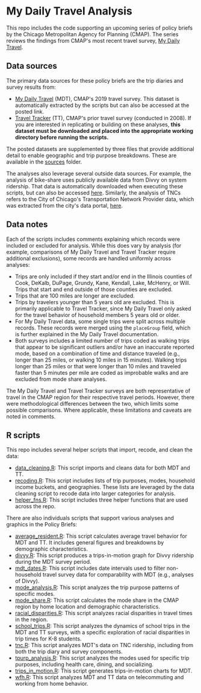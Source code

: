 # My Daily Travel Analysis
 
This repo includes the code supporting an upcoming series of policy briefs by the Chicago Metropolitan Agency for Planning (CMAP). The series reviews the findings from CMAP's most recent travel survey, [My Daily Travel](https://www.cmap.illinois.gov/data/transportation/travel-survey).

## Data sources

The primary data sources for these policy briefs are the trip diaries and survey results from:
- [My Daily Travel](https://datahub.cmap.illinois.gov/dataset/mydailytravel-2018-2019-public) (MDT), CMAP's 2019 travel survey. This dataset is automatically extracted by the scripts but can also be accessed at the posted link.
- [Travel Tracker](https://datahub.cmap.illinois.gov/dataset/traveltracker0708/resource/092af96e-9c7a-4182-a1e1-ecff588a9de0?inner_span=True) (TT), CMAP's prior travel survey (conducted in 2008). If you are interested in replicating or building on these analyses, **this dataset must be downloaded and placed into the appropriate working directory before running the scripts.**

The posted datasets are supplemented by three files that provide additional detail to enable geographic and trip purpose breakdowns. These are available in the [sources](/source) folder.

The analyses also leverage several outside data sources. For example, the analysis of bike-share uses publicly available data from Divvy on system ridership. That data is automatically downloaded when executing these scripts, but can also be accessed [here](https://www.divvybikes.com/system-data). Similarly, the analysis of TNCs refers to the City of Chicago's Transportation Network Provider data, which was extracted from the city's data portal, [here](https://data.cityofchicago.org/Transportation/Transportation-Network-Providers-Trips/m6dm-c72p/data).

## Data notes

Each of the scripts includes comments explaining which records were included or excluded for analysis. While this does vary by analysis (for example, comparisons of My Daily Travel and Travel Tracker require additional exclusions), some records are handled uniformly across analyses:
- Trips are only included if they start and/or end in the Illinois counties of Cook, DeKalb, DuPage, Grundy, Kane, Kendall, Lake, McHenry, or Will. Trips that start and end outside of those counties are excluded.
- Trips that are 100 miles are longer are excluded.
- Trips by travelers younger than 5 years old are excluded. This is primarily applicable to Travel Tracker, since My Daily Travel only asked for the travel behavior of household members 5 years old or older.
- For My Daily Travel data, some single trips were split across multiple records. These records were merged using the `placeGroup` field, which is further explained in the My Daily Travel documentation.
- Both surveys includes a limited number of trips coded as walking trips that appear to be significant outliers and/or have an inaccurate reported mode, based on a combination of time and distance traveled (e.g., longer than 25 miles, or walking 10 miles in 15 minutes). Walking trips longer than 25 miles or that were longer than 10 miles and traveled faster than 5 minutes per mile are coded as improbable walks and are excluded from mode share analyses.

The My Daily Travel and Travel Tracker surveys are both representative of travel in the CMAP region for their respective travel periods. However, there were methodological differences between the two, which limits some possible comparisons. Where applicable, these limitations and caveats are noted in comments.

## R scripts

This repo includes several helper scripts that import, recode, and clean the data:
- [data_cleaning.R](/R/data_cleaning.R): This script imports and cleans data for both MDT and TT.
- [recoding.R](/R/recoding.R): This script includes lists of trip purposes, modes, household income buckets, and geographies. These lists are leveraged by the data cleaning script to recode data into larger categories for analysis.
- [helper_fns.R](/R/helper_fns.R): This script includes three helper functions that are used across the repo.

There are also individuals scripts that support various analyses and graphics in the Policy Briefs:
- [average_resident.R](/R/average_resident.R): This script calculates average travel behavior for MDT and TT. It includes general figures and breakdowns by demographic characteristics.
- [divvy.R](/R/divvy.R): This script produces a trips-in-motion graph for Divvy ridership during the MDT survey period.
- [mdt_dates.R](/R/mdt_dates.R): This script includes date intervals used to filter non-household travel survey data for comparability with MDT (e.g., analyses of Divvy).
- [mode_analysis.R](/R/tpurps_of_modes.R): This script analyzes the trip purpose patterns of specific modes.
- [mode_share.R](/R/mode_share.R): This script calculates the mode share in the CMAP region by home location and demographic characteristics.
- [racial_disparities.R](/R/racial_disparities.R): This script analyzes racial disparities in travel times in the region.
- [school_trips.R](/R/school_trips.R): This script analyzes the dynamics of school trips in the MDT and TT surveys, with a specific exploration of racial disparities in trip times for K-8 students.
- [tnc.R](/R/tnc.R): This script analyzes MDT's data on TNC ridership, including from both the trip diary and survey components.
- [tpurp_analysis.R](/R/modes_of_tpurps.R): This script analyzes the modes used for specific trip purposes, including health care, dining, and socializing.
- [trips_in_motion.R](/R/trips_in_motion.R): This script generates trips-in-motion charts for MDT.
- [wfh.R](/R/wfh.R): This script analyzes MDT and TT data on telecommuting and working from home behavior.
